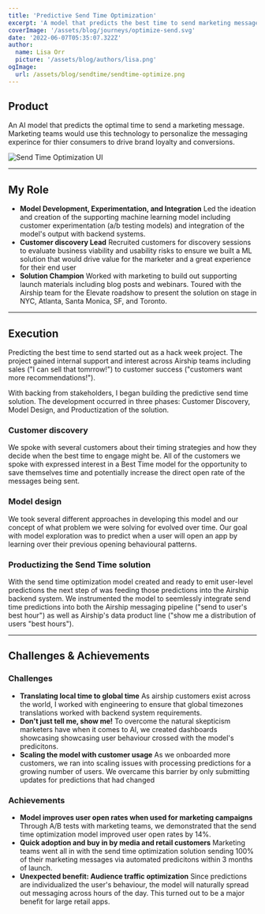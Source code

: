 ```yaml
---
title: 'Predictive Send Time Optimization'
excerpt: 'A model that predicts the best time to send marketing messages to end users'
coverImage: '/assets/blog/journeys/optimize-send.svg'
date: '2022-06-07T05:35:07.322Z'
author:
  name: Lisa Orr
  picture: '/assets/blog/authors/lisa.png'
ogImage:
  url: /assets/blog/sendtime/sendtime-optimize.png
---
```


## Product

An AI model that predicts the optimal time to send a marketing message. Marketing teams would use this technology to personalize the messaging experince for thier consumers to drive brand loyalty and conversions.
 
![Send Time Optimization UI](/assets/blog/sendtime/sendtimecover.png)

 ---

## My Role

* **Model Development, Experimentation, and Integration** Led the ideation and creation of the supporting machine learning model including customer experimentation (a/b testing models) and integration of the model's output with backend systems.
* **Customer discovery Lead** Recruited customers for discovery sessions to evaluate business viability and usability risks to ensure we built a ML solution that would drive value for the marketer and a great experience for their end user
* **Solution Champion** Worked with marketing to build out supporting launch materials including blog posts and webinars. Toured with the Airship team for the Elevate roadshow to present the solution on stage in NYC, Atlanta, Santa Monica, SF, and Toronto. 

---

## Execution

Predicting the best time to send started out as a hack week project. The project gained internal support and interest across Airship teams including sales ("I can sell that tomrrow!") to customer success ("customers want more recommendations!").

With backing from stakeholders, I began building the predictive send time solution. The development occurred in three phases: Customer Discovery, Model Design, and Productization of the solution.  

### Customer discovery 
We spoke with several customers about their timing strategies and how they decide when the best time to engage might be. All of the customers we spoke with expressed interest in a Best Time model for the opportunity to save themselves time and potentially increase the direct open rate of the messages being sent.


### Model design

We took several different approaches in developing this model and our concept of what problem we were solving for evolved over time. Our goal with model exploration was to predict when a user will open an app by learning over their previous opening behavioural patterns.


### Productizing the Send Time solution

With the send time optimization model created and ready to emit user-level predictions the next step of was feeding those predictions into the Airship backend system. We instrumented the model to seemlessly integrate send time predictions into both the Airship messaging pipeline ("send to user's best hour") as well as Airship's data product line ("show me a distribution of users "best hours"). 

---

## Challenges & Achievements

### Challenges
* **Translating local time to global time** As airship customers exist across the world, I worked with engineering to ensure that global timezones translations worked with backend system requirements. 
* **Don't just tell me, show me!** To overcome the natural skepticism marketers have when it comes to AI, we created dashboards showcasing showcasing user behaviour crossed with the model's predicitons. 
* **Scaling the model with customer usage** As we onboarded more customers, we ran into scaling issues with processing predictions for a growing number of users. We overcame this barrier by only submitting updates for predictions that had changed

### Achievements
* **Model improves user open rates when used for marketing campaigns** Through A/B tests with marketing teams, we demonstrated that the send time optimization model improved user open rates by 14%. 
* **Quick adoption and buy in by media and retail customers** Marketing teams went all in with the send time optimization solution sending 100% of their marketing messages via automated predicitons within 3 months of launch. 
* **Unexpected benefit: Audience traffic optimization** Since predictions are individualized the user's behaviour, the model will naturally spread out messaging across hours of the day. This turned out to be a major benefit for large retail apps.
